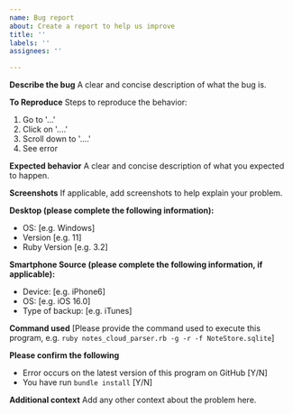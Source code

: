 ```yaml
---
name: Bug report
about: Create a report to help us improve
title: ''
labels: ''
assignees: ''

---
```


**Describe the bug**
A clear and concise description of what the bug is.

**To Reproduce**
Steps to reproduce the behavior:
1. Go to '...'
2. Click on '....'
3. Scroll down to '....'
4. See error

**Expected behavior**
A clear and concise description of what you expected to happen.

**Screenshots**
If applicable, add screenshots to help explain your problem.

**Desktop (please complete the following information):**
 - OS: [e.g. Windows]
 - Version [e.g. 11]
 - Ruby Version [e.g. 3.2]

**Smartphone Source (please complete the following information, if applicable):**
 - Device: [e.g. iPhone6]
 - OS: [e.g. iOS 16.0]
 - Type of backup: [e.g. iTunes]

**Command used**
[Please provide the command used to execute this program, e.g. `ruby notes_cloud_parser.rb -g -r -f NoteStore.sqlite`]

**Please confirm the following**
 - Error occurs on the latest version of this program on GitHub [Y/N]
 - You have run `bundle install` [Y/N]

**Additional context**
Add any other context about the problem here.
